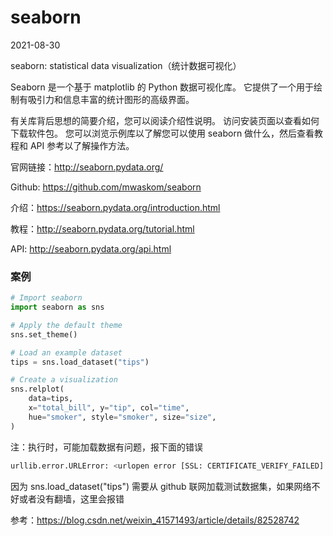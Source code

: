 # seaborn

2021-08-30

seaborn: statistical data visualization（统计数据可视化）

Seaborn 是一个基于 matplotlib 的 Python 数据可视化库。 它提供了一个用于绘制有吸引力和信息丰富的统计图形的高级界面。

有关库背后思想的简要介绍，您可以阅读介绍性说明。 访问安装页面以查看如何下载软件包。 您可以浏览示例库以了解您可以使用 seaborn 做什么，然后查看教程和 API 参考以了解操作方法。

官网链接：http://seaborn.pydata.org/

Github: https://github.com/mwaskom/seaborn

介绍：https://seaborn.pydata.org/introduction.html

教程：http://seaborn.pydata.org/tutorial.html

API: http://seaborn.pydata.org/api.html

### 案例

```python
# Import seaborn
import seaborn as sns

# Apply the default theme
sns.set_theme()

# Load an example dataset
tips = sns.load_dataset("tips")

# Create a visualization
sns.relplot(
    data=tips,
    x="total_bill", y="tip", col="time",
    hue="smoker", style="smoker", size="size",
)
```

注：执行时，可能加载数据有问题，报下面的错误

```bash
urllib.error.URLError: <urlopen error [SSL: CERTIFICATE_VERIFY_FAILED] certificate verify failed: unable to get local issuer certificate (_ssl.c:1045)>
```

因为 sns.load_dataset("tips") 需要从 github 联网加载测试数据集，如果网络不好或者没有翻墙，这里会报错

参考：https://blog.csdn.net/weixin_41571493/article/details/82528742
